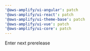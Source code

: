 ```yaml
---
'@aws-amplify/ui-angular': patch
'@aws-amplify/ui-react': patch
'@aws-amplify/ui-theme-base': patch
'@aws-amplify/ui-vue': patch
'@aws-amplify/ui-core': patch
---
```


Enter next prerelease
